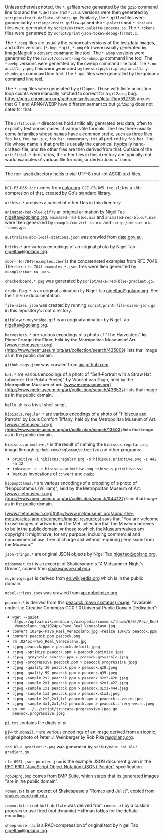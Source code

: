 Unless otherwise noted, the `*.gz`files were generated by the `gzip` command
line tool and the `*.deflate` and `*.zlib` versions were then generated by
`script/extract-deflate-offsets.go`. Similarly, the `*.giflzw` files were
generated by `script/extract-giflzw.go` and the `*.palette` and `*.indexes`
files were generated by `script/extract-palette-indexes.go`. The `*.tokens`
files were generated by `script/print-json-token-debug-format.c`.

The `*.jpeg` files are usually the canonical versions of the test/data images,
and other versions (`*.bmp`, `*.gif`, `*.png` etc) were usually generated by
ImageMagick's `convert` command line tool. The `*.wbmp` versions were generated
by the `script/convert-png-to-wbmp.go` command line tool. The `*.webp` versions
were generated by the cwebp command line tool. The `*.no-ancillary.png` files
were generated by the `script/strip-png-ancillary-chunks.go` command line tool.
The `*.qoi` files were generated by the qoiconv command line tool.

The `*.apng` files were generated by `gif2apng`. Those with finite animation
loop counts were manually patched to correct for a `gif2apng` bug.
https://bugs.chromium.org/p/chromium/issues/detail?id=592735 argues that GIF
and APNG/WEBP have different semantics but `gif2apng` does not cater for that.

---

The `artificial-*` directories hold artificially generated test data, often to
explicitly test corner cases of various file formats. The files there usually
come in families whose names have a common prefix, such as three files
`foo.bar`, `foo.bar.qux`, `foo.bar.commentary.txt` all prefixed by `foo.bar`.
The file whose name is that prefix is usually the canonical (typically
hand-crafted) file, and the other files are then derived from that. Outside of
the `artificial-*` directories, the other files in this directory are typically
real world examples of various file formats, or deriviations of them.

---

The non-ascii directory holds trivial UTF-8 (but not ASCII) text files.

---

`DCI-P3-D65.icc` comes from
[color.org](https://www.color.org/chardata/rgb/DCIP3.xalter).
`DCI-P3-D65.icc.zlib` is a zlib-compresion of that, created by Go's standard
library.

`archive.*` archives a subset of other files in this directory.

`animated-red-blue.gif` is an original animation by Nigel Tao
<nigeltao@golang.org>. `animated-red-blue.nia` and `animated-red-blue.*.nie`
were then generated by `example/convert-to-nia` and
`script/extract-nia-frames.go`.

`australian-abc-local-stations.json` was crawled from
[data.gov.au](http://data.gov.au/geoserver/abc-local-stations/wfs?request=GetFeature&typeName=ckan_d534c0e9_a9bf_487b_ac8f_b7877a09d162&outputFormat=json).

`bricks-*` are various encodings of an original photo by Nigel Tao
<nigeltao@golang.org>.

`cbor-rfc-7049-examples.cbor` is the concatenated examples from RFC 7049. The
`cbor-rfc-7049-examples.*.json` files were then generated by
`example/cbor-to-json`.

`checkerboard.*.png` was generated by `script/make-red-blue-gradient.go`.

`crude-flag.*` is an original animation by Nigel Tao
<nigeltao@golang.org>. See the `lib/nie` documentation.

`file-sizes.json` was created by running `script/print-file-sizes-json.go` in
this repository's root directory.

`gifplayer-muybridge.gif` is an original animation by Nigel Tao
<nigeltao@golang.org>.

`harvesters.*` are various encodings of a photo of "The Harvesters" by Pieter
Bruegel the Elder, held by the Metropolitan Museum of Art.
[www.metmuseum.org](http://www.metmuseum.org/art/collection/search/435809)
lists that image as in the public domain.

`github-tags.json` was crawled from
[api.github.com](https://api.github.com/repos/google/wuffs/tags).

`hat.*` are various encodings of a photo of "Self-Portrait with a Straw Hat
(obverse: The Potato Peeler)" by Vincent van Gogh, held by the Metropolitan
Museum of art.
[www.metmuseum.org](http://www.metmuseum.org/art/collection/search/436532)
lists that image as in the public domain.

`hello.sh` is a trivial shell script.

`hibiscus.regular.*` are various encodings of a photo of "Hibiscus and Parrots"
by Louis Comfort Tiffany, held by the Metropolitan Museum of Art.
[www.metmuseum.org](http://www.metmuseum.org/art/collection/search/13503) lists
that image as in the public domain.

`hibiscus.primitive.*` is the result of running the `hibiscus.regular.png`
image through `github.com/fogleman/primitive` and other programs:
  - `primitive -i hibiscus.regular.png -o hibiscus.primitive.svg -s 442 -n 32`
  - `inkscape -z -e hibiscus.primitive.png hibiscus.primitive.svg`
  - Various invocations of `convert` and `cwebp`

`hippopotamus.*` are various encodings of a cropping of a photo of
"Hippopotamus (William)", held by the Metropolitan Museum of Art.
[www.metmuseum.org](http://www.metmuseum.org/art/collection/search/544227)
lists that image as in the public domain.

[www.metmuseum.org](http://www.metmuseum.org/about-the-met/policies-and-documents/image-resources)
says that "You are welcome to use images of artworks in The Met collection that
the Museum believes to be in the public domain, or those to which the Museum
waives any copyright it might have, for any purpose, including commercial and
noncommercial use, free of charge and without requiring permission from the
Museum."

`json-things.*` are original JSON objects by Nigel Tao <nigeltao@golang.org>.

`midsummer.txt` is an excerpt of Shakespeare's "A Midsummer Night's Dream",
copied from
[shakespeare.mit.edu](http://shakespeare.mit.edu/midsummer/midsummer.1.1.html).

`muybridge.gif` is derived from
[en.wikipedia.org](https://en.wikipedia.org/wiki/File:Muybridge_race_horse_animated.gif)
which is in the public domain.

`nobel-prizes.json` was crawled from
[api.nobelprize.org](http://api.nobelprize.org/v1/prize.json).

`peacock.*` is derived from this [peacock (pavo cristatus)
image](https://commons.wikimedia.org/wiki/File:Pavo_Real_Venezolano.jpg),
"available under the Creative Commons CC0 1.0 Universal Public Domain
Dedication":
  - `wget --quiet https://upload.wikimedia.org/wikipedia/commons/thumb/6/6f/Pavo_Real_Venezolano.jpg/1024px-Pavo_Real_Venezolano.jpg`
  - `convert 1024px-Pavo_Real_Venezolano.jpg -resize 100x75 peacock.ppm`
  - `convert peacock.ppm peacock.png`
  - `rm 1024px-Pavo_Real_Venezolano.jpg`
  - `cjpeg peacock.ppm > peacock.default.jpeg`
  - `cjpeg -optimize peacock.ppm > peacock.optimize.jpeg`
  - `cjpeg -grayscale peacock.ppm > peacock.grayscale.jpeg`
  - `cjpeg -progressive peacock.ppm > peacock.progressive.jpeg`
  - `cjpeg -quality 30 peacock.ppm > peacock.q30.jpeg`
  - `cjpeg -quality 99 peacock.ppm > peacock.q99.jpeg`
  - `cjpeg -sample 2x2 peacock.ppm > peacock.s2x2-420.jpeg`
  - `cjpeg -sample 2x1 peacock.ppm > peacock.s2x1-422.jpeg`
  - `cjpeg -sample 1x1 peacock.ppm > peacock.s1x1-444.jpeg`
  - `cjpeg -sample 1x3 peacock.ppm > peacock.s1x3.jpeg`
  - `cjpeg -sample 2x2,2x1,1x1 peacock.ppm > peacock.s-weird.jpeg`
  - `cjpeg -sample 4x1,2x1,2x2 peacock.ppm > peacock.s-very-weird.jpeg`
  - `go run ../../script/truncate-progressive-jpeg.go peacock.progressive.jpeg`

`pi.txt` contains the digits of pi.

`pjw-thumbnail.*` are various encodings of an image derived from an iconic,
original photo of Peter J. Weinberger by Rob Pike <r@golang.org>.

`red-blue-gradient.*.png` was generated by `script/make-red-blue-gradient.go`.

`rfc-6901-json-pointer.json` is the example JSON document given in the [RFC
6901 "JavaScript Object Notation (JSON)
Pointer"](https://tools.ietf.org/rfc/rfc6901.txt) specification.

`rgb24png.bmp` comes from [BMP Suite](https://github.com/jsummers/bmpsuite),
which states that its generated images "are in the public domain".

`romeo.txt` is an excerpt of Shakespeare's "Romeo and Juliet", copied from
[shakespeare.mit.edu](http://shakespeare.mit.edu/romeo_juliet/romeo_juliet.2.2.html).

`romeo.txt.fixed-huff.deflate` was derived from `romeo.txt` by a custom program
to use fixed (not dynamic) Huffman tables for the deflate encoding.

`sheep-more.rac` is a RAC-compression of original text by Nigel Tao
<nigeltao@golang.org>.
